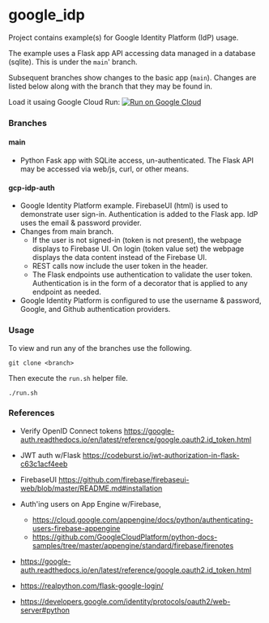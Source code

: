 # google_idp
Project contains example(s) for Google Identity Platform (IdP) usage.

The example uses a Flask app API accessing data managed in a database (sqlite). This is under the `main`' branch.

Subsequent branches show changes to the basic app (`main`). Changes are listed below along with the branch that they may be found in. 

Load it usaing Google Cloud Run:
[![Run on Google Cloud](https://deploy.cloud.run/button.svg)](https://deploy.cloud.run)

### Branches

#### main

- Python Fask app with SQLite access, un-authenticated. The Flask API may be accessed via web/js, curl, or other means.

#### gcp-idp-auth

- Google Identity Platform example. FirebaseUI (html) is used to demonstrate user sign-in. Authentication is added to the Flask app. IdP uses the email & password provider.
- Changes from main branch.
  - If the user is not signed-in (token is not present), the webpage displays to Firebase UI. On login (token value set) the webpage displays the data content instead of the Firebase UI.
  - REST calls now include the user token in the header.
  - The Flask endpoints use authentication to validate the user token. Authentication is in the form of a decorator that is applied to any endpoint as needed. 
- Google Identity Platform is configured to use the username & password, Google, and Github authentication providers.

### Usage

To view and run any of the branches use the following.

`git clone <branch>`

Then execute the `run.sh` helper file.

`./run.sh`

### References

- Verify OpenID Connect tokens https://google-auth.readthedocs.io/en/latest/reference/google.oauth2.id_token.html
- JWT auth w/Flask https://codeburst.io/jwt-authorization-in-flask-c63c1acf4eeb
- FirebaseUI https://github.com/firebase/firebaseui-web/blob/master/README.md#installation
- Auth'ing users on App Engine w/Firebase, 
  - https://cloud.google.com/appengine/docs/python/authenticating-users-firebase-appengine
  - https://github.com/GoogleCloudPlatform/python-docs-samples/tree/master/appengine/standard/firebase/firenotes


- https://google-auth.readthedocs.io/en/latest/reference/google.oauth2.id_token.html
- https://realpython.com/flask-google-login/
- https://developers.google.com/identity/protocols/oauth2/web-server#python